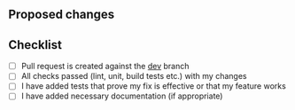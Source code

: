## Proposed changes

<!-- Describe the overall picture of your modifications to help maintainers understand the pull request. PRs are required to be associated to their related issue tickets or feature request. -->


## Checklist

<!-- Put an "x" in the boxes that apply. You can also fill these out after creating the PR. If you're unsure about any of them, don't hesitate to ask. We're here to help! This is simply a reminder of what we are going to look for before merging your code. -->

- [ ] Pull request is created against the [dev](https://github.com/in179/copying/tree/dev) branch
- [ ] All checks passed (lint, unit, build tests etc.) with my changes
- [ ] I have added tests that prove my fix is effective or that my feature works
- [ ] I have added necessary documentation (if appropriate)